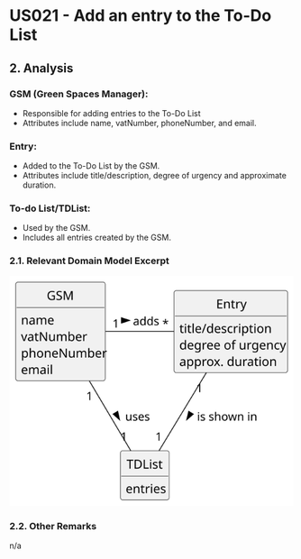 # US021 - Add an entry to the To-Do List

## 2. Analysis

### GSM (Green Spaces Manager):
* Responsible for adding entries to the To-Do List
* Attributes include name, vatNumber, phoneNumber, and email.

### Entry:
* Added to the To-Do List by the GSM.
* Attributes include title/description, degree of urgency and approximate duration.

### To-do List/TDList:
* Used by the GSM.
* Includes all entries created by the GSM.

### 2.1. Relevant Domain Model Excerpt 

![Domain Model](svg/us021-domain-model.svg)

### 2.2. Other Remarks

n/a